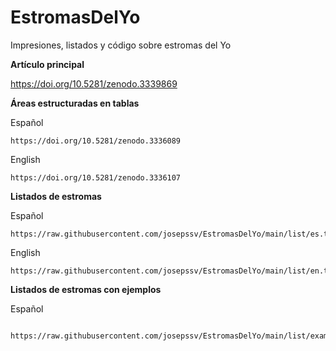 # EstromasDelYo
Impresiones, listados y código sobre estromas del Yo



**Artículo principal**

  https://doi.org/10.5281/zenodo.3339869


**Áreas estructuradas en tablas**

  Español
  
    https://doi.org/10.5281/zenodo.3336089
    
  English
  
    https://doi.org/10.5281/zenodo.3336107
    

**Listados de estromas**

  Español
  
    https://raw.githubusercontent.com/josepssv/EstromasDelYo/main/list/es.txt 
   
  English
  
    https://raw.githubusercontent.com/josepssv/EstromasDelYo/main/list/en.txt
    
 
 **Listados de estromas con ejemplos**
 
  Español
  
     https://raw.githubusercontent.com/josepssv/EstromasDelYo/main/list/examples_es.txt
       
       
       

